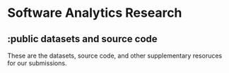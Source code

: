 # Software Analytics Research
:public datasets and source code
-------------------------------------------------------------------------------------------
These are the datasets, source code, and other supplementary resoruces for our submissions. 



